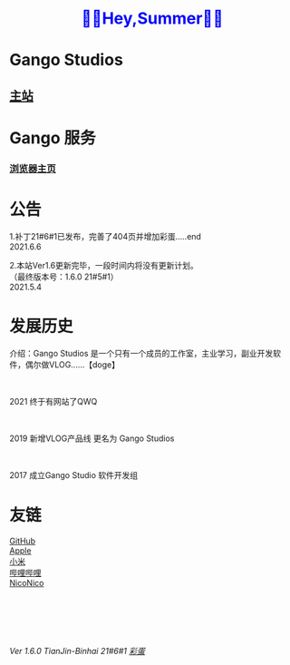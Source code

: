 <html>
  <head>
    <meta charset = 'gb2312'/>
    <!--<link rel="icon" href="image/GANGOpng.ico" type="image/x-icon"/>-->
  </head>
  <body>
    <h1 style = "color:Blue;" align = "center">🎐🎐Hey,Summer🎐🎐</h1>
    <h1>Gango Studios</h1>
      <h2><a href = "UntitledFrameset-2.html">主站</a>
        <br/>   
    <h1>Gango 服务</h1>
    <h3><a href = "serves/blank.html">浏览器主页</a>
        <br/>
    </h3>
    <h1>公告</h1>
      <p>   1.补丁21#6#1已发布，完善了404页并增加彩蛋.....end<br/>        2021.6.6</p>
      <p>   2.本站Ver1.6更新完毕，一段时间内将没有更新计划。<br/>（最终版本号：1.6.0 21#5#1）<br/>        2021.5.4</p>
    <h1>发展历史</h1>
    <p>介绍：Gango Studios 是一个只有一个成员的工作室，主业学习，副业开发软件，偶尔做VLOG......【doge】</p>
    <br/>
      <p>2021    终于有网站了QWQ</p>
    <br/>
      <p>2019    新增VLOG产品线 更名为 Gango Studios</p>
       <br/>
      <p>2017    成立Gango Studio 软件开发组</p>
    <h1>友链</h1>
      <p>
        <a href = "https://www.github.com">GitHub</a>
        <br/>
        <a href = "https://www.apple.com">Apple</a>
        <br/>
        <a href = "https://www.mi.com">小米</a>
        <br/>
        <a href = "https://www.bilibili.com">哔哩哔哩</a>
        <br/>
        <a href = "https://www.nicovideo.jp">NicoNico</a>
      </p>
    <br/> 
    <br/>
    <br/>
    <br/>
    <h6>Ver 1.6.0  TianJin-Binhai    21#6#1    <a href = "stinger/mainpage.html">彩蛋</a></h6>
  <!--</body>-->
<!--</html>-->
<!-- Developed by Gango Studios , Sam Mu  -->
